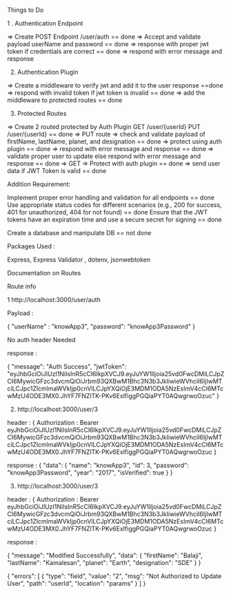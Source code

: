 Things to Do

1 . Authentication Endpoint

   => Create POST Endpoint /user/auth == done
   => Accept and validate payload userName and password == done
   => response with proper jwt token if credentials are correct == done
   => respond with error message and response


2. Authentication Plugin

  => Create a middleware to verify jwt and add it to the user response ==done
  => respond with invalid token if jwt token is invalid == done
  => add the middleware to protected routes == done

3. Protected Routes

  => Create 2 routed protected by Auth Plugin GET /user/{userId} PUT /user/{userId} == done
  => PUT route
     => check and validate payload of firstName, lastName, planet, and designation == done
     => protect using auth plugin == done
     => respond with error message and response == done
     => validate proper user to update else respond with error message and response == done
  => GET
     => Protect with auth plugin == done
     => send user data if JWT Token is valid == done


Addition Requirement:

  Implement proper error handling and validation for all endpoints == done
  Use appropriate status codes for different scenarios (e.g., 200 for success, 401 for unauthorized, 404 for not found) == done
  Ensure that the JWT tokens have an expiration time and use a secure secret for signing == done

  <!-- Not done -->
  Create a database and manipulate DB == not done




Packages Used :

  Express, Express Validator , dotenv, jsonwebtoken

Documentation on Routes

Route info

1  http://localhost:3000/user/auth

  Payload :

  {
      "userName" : "knowApp3",
      "password":  "knowApp3Password"
  }

  No auth header Needed

  response :

  {
    "message": "Auth Success",
    "jwtToken": "eyJhbGciOiJIUzI1NiIsInR5cCI6IkpXVCJ9.eyJuYW1lIjoia25vd0FwcDMiLCJpZCI6MywicGFzc3dvcmQiOiJrbm93QXBwM1Bhc3N3b3JkIiwieWVhciI6IjIwMTciLCJpc1ZlcmlmaWVkIjp0cnVlLCJpYXQiOjE3MDM1ODA5NzEsImV4cCI6MTcwMzU4ODE3MX0.JhYF7FNZlTK-PKv6ExIfiggPGQiaPYT0AQwgrwoOzuc"
  }

2. http://localhost:3000/user/3

header : {
  Authorization : Bearer eyJhbGciOiJIUzI1NiIsInR5cCI6IkpXVCJ9.eyJuYW1lIjoia25vd0FwcDMiLCJpZCI6MywicGFzc3dvcmQiOiJrbm93QXBwM1Bhc3N3b3JkIiwieWVhciI6IjIwMTciLCJpc1ZlcmlmaWVkIjp0cnVlLCJpYXQiOjE3MDM1ODA5NzEsImV4cCI6MTcwMzU4ODE3MX0.JhYF7FNZlTK-PKv6ExIfiggPGQiaPYT0AQwgrwoOzuc
}


response :
  {
    "data": {
        "name": "knowApp3",
        "id": 3,
        "password": "knowApp3Password",
        "year": "2017",
        "isVerified": true
    }
}

3. http://localhost:3000/user/3

header : {
  Authorization : Bearer eyJhbGciOiJIUzI1NiIsInR5cCI6IkpXVCJ9.eyJuYW1lIjoia25vd0FwcDMiLCJpZCI6MywicGFzc3dvcmQiOiJrbm93QXBwM1Bhc3N3b3JkIiwieWVhciI6IjIwMTciLCJpc1ZlcmlmaWVkIjp0cnVlLCJpYXQiOjE3MDM1ODA5NzEsImV4cCI6MTcwMzU4ODE3MX0.JhYF7FNZlTK-PKv6ExIfiggPGQiaPYT0AQwgrwoOzuc
}

response :

{
    "message": "Modified Successfully",
    "data": {
        "firstName": "Balaji",
        "lastName": "Kamalesan",
        "planet": "Earth",
        "designation": "SDE"
    }
}

{
    "errors": [
        {
            "type": "field",
            "value": "2",
            "msg": "Not Authorized to Update User",
            "path": "userId",
            "location": "params"
        }
    ]
}